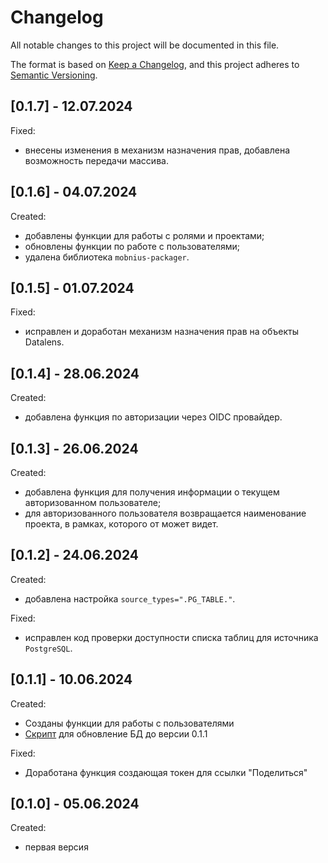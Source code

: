 # Changelog

All notable changes to this project will be documented in this file.

The format is based on [Keep a Changelog](https://keepachangelog.com/en/1.0.0/),
and this project adheres to [Semantic Versioning](https://semver.org/spec/v2.0.0.html).

## [0.1.7] - 12.07.2024

Fixed:

- внесены изменения в механизм назначения прав, добавлена возможность передачи массива.

## [0.1.6] - 04.07.2024

Created:

- добавлены функции для работы с ролями и проектами;
- обновлены функции по работе с пользователями;
- удалена библиотека `mobnius-packager`.

## [0.1.5] - 01.07.2024

Fixed:

- исправлен и доработан механизм назначения прав на объекты Datalens.

## [0.1.4] - 28.06.2024

Created:

- добавлена функция по авторизации через OIDC провайдер.

## [0.1.3] - 26.06.2024

Created:

- добавлена функция для получения информации о текущем авторизованном пользователе;
- для авторизованного пользователя возвращается наименование проекта, в рамках, которого от может видет.

## [0.1.2] - 24.06.2024

Created:

- добавлена настройка `source_types=".PG_TABLE."`.

Fixed:

 - исправлен код проверки доступности списка таблиц для источника `PostgreSQL`.

## [0.1.1] - 10.06.2024

Created:

- Созданы функции для работы с пользователями
- [Скрипт](https://github.com/akrasnov87/us-db-ci_purgeable/blob/main/MIGRATION/0.1.1.sql) для обновление БД до версии 0.1.1

Fixed:

- Доработана функция создающая токен для ссылки "Поделиться"

## [0.1.0] - 05.06.2024

Created:

- первая версия
